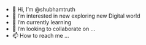 - 👋 Hi, I’m @shubhamtruth
- 👀 I’m interested in new exploring new Digital world
- 🌱 I’m currently learning 
- 💞️ I’m looking to collaborate on ...
- 📫 How to reach me ...

<!---
shubhamtruth/shubhamtruth is a ✨ special ✨ repository because its `README.md` (this file) appears on your GitHub profile.
You can click the Preview link to take a look at your changes.
--->

